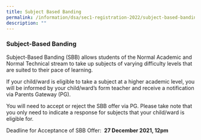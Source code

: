 ```yaml
---
title: Subject Based Banding
permalink: /information/dsa/sec1-registration-2022/subject-based-banding/
description: ""
---
```


### **Subject-Based Banding**
Subject-Based Banding (SBB) allows students of the Normal Academic and Normal Technical stream to take up subjects of varying difficulty levels that are suited to their pace of learning.    
  
If your child/ward is eligible to take a subject at a higher academic level, you will be informed by your child/ward’s form teacher and receive a notification via Parents Gateway (PG).  
  
You will need to accept or reject the SBB offer via PG. Please take note that you only need to indicate a response for subjects that your child/ward is eligible for.    
  
Deadline for Acceptance of SBB Offer:  **27 December 2021, 12pm**